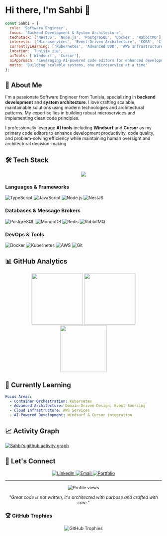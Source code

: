 # Hi there, I'm Sahbi 👋

```javascript
const Sahbi = {
  role: 'Software Engineer',
  focus: 'Backend Development & System Architecture',
  techStack: ['NestJS', 'Node.js', 'PostgreSQL', 'Docker', 'RabbitMQ'],
  interests: ['Microservices', 'Event-Driven Architecture', 'CQRS', 'Clean Code', 'AI Integration'],
  currentlyLearning: ['Kubernetes', 'Advanced DDD', 'AWS Infrastructure'],
  location: 'Tunisia 🇹🇳',
  aiTools: ['Windsurf', 'Cursor'],
  aiApproach: 'Leveraging AI-powered code editors for enhanced development productivity',
  motto: 'Building scalable systems, one microservice at a time'
};
```

## 🚀 About Me

I'm a passionate Software Engineer from Tunisia, specializing in **backend development** and **system architecture**. I love crafting scalable, maintainable solutions using modern technologies and architectural patterns. My expertise lies in building robust microservices and implementing clean code principles.

I professionally leverage **AI tools** including **Windsurf** and **Cursor** as my primary code editors to enhance development productivity, code quality, and problem-solving efficiency while maintaining human oversight and architectural decision-making.

## 🛠️ Tech Stack

<div align="center">
  <img src="https://skillicons.dev/icons?i=ts,nodejs,nestjs,postgres,docker,rabbitmq,redis,mongodb,git,github,vscode,aws,kubernetes" />
</div>

### Languages & Frameworks
![TypeScript](https://img.shields.io/badge/-TypeScript-3178C6?style=flat-square&logo=typescript&logoColor=white)
![JavaScript](https://img.shields.io/badge/-JavaScript-F7DF1E?style=flat-square&logo=javascript&logoColor=black)
![Node.js](https://img.shields.io/badge/-Node.js-339933?style=flat-square&logo=node.js&logoColor=white)
![NestJS](https://img.shields.io/badge/-NestJS-E0234E?style=flat-square&logo=nestjs&logoColor=white)

### Databases & Message Brokers
![PostgreSQL](https://img.shields.io/badge/-PostgreSQL-336791?style=flat-square&logo=postgresql&logoColor=white)
![MongoDB](https://img.shields.io/badge/-MongoDB-47A248?style=flat-square&logo=mongodb&logoColor=white)
![Redis](https://img.shields.io/badge/-Redis-DC382D?style=flat-square&logo=redis&logoColor=white)
![RabbitMQ](https://img.shields.io/badge/-RabbitMQ-FF6600?style=flat-square&logo=rabbitmq&logoColor=white)

### DevOps & Tools
![Docker](https://img.shields.io/badge/-Docker-2496ED?style=flat-square&logo=docker&logoColor=white)
![Kubernetes](https://img.shields.io/badge/-Kubernetes-326CE5?style=flat-square&logo=kubernetes&logoColor=white)
![AWS](https://img.shields.io/badge/-AWS-232F3E?style=flat-square&logo=amazon-aws&logoColor=white)
![Git](https://img.shields.io/badge/-Git-F05032?style=flat-square&logo=git&logoColor=white)

## 📊 GitHub Analytics

<div align="center">
  <img src="https://github-readme-stats.vercel.app/api?username=SahbiRomdhani&show_icons=true&theme=react&hide_border=true&bg_color=0D1117&title_color=58A6FF&text_color=C9D1D9&icon_color=79C0FF" height="165"/>
  <img src="https://github-readme-streak-stats.herokuapp.com?user=SahbiRomdhani&theme=react&hide_border=true&background=0D1117&stroke=58A6FF&ring=58A6FF&fire=FF6B6B&currStreakNum=C9D1D9&sideNums=C9D1D9&currStreakLabel=58A6FF&sideLabels=79C0FF" height="165"/>
</div>

<div align="center">
  <img src="https://github-readme-stats.vercel.app/api/top-langs/?username=SahbiRomdhani&layout=compact&theme=react&hide_border=true&bg_color=0D1117&title_color=58A6FF&text_color=C9D1D9&icon_color=79C0FF" height="150"/>
</div>


## 🌱 Currently Learning

```yaml
Focus Areas:
  - Container Orchestration: Kubernetes
  - Advanced Architecture: Domain-Driven Design, Event Sourcing
  - Cloud Infrastructure: AWS Services
  - AI-Powered Development: Windsurf & Cursor integration
```

## 📈 Activity Graph

[![Sahbi's github activity graph](https://github-readme-activity-graph.vercel.app/graph?username=SahbiRomdhani&theme=react-dark&hide_border=true&bg_color=0D1117&color=58A6FF&line=79C0FF&point=FF6B6B)](https://github.com/ashutosh00710/github-readme-activity-graph)

## 🤝 Let's Connect

<div align="center">
  <a href="https://www.linkedin.com/in/sahbi-romdhani/" target="_blank">
    <img src="https://img.shields.io/badge/LinkedIn-0077B5?style=for-the-badge&logo=linkedin&logoColor=white" alt="LinkedIn"/>
  </a>
  <a href="mailto:sahbi.rmdhani@gmail.com">
    <img src="https://img.shields.io/badge/Email-D14836?style=for-the-badge&logo=gmail&logoColor=white" alt="Email"/>
  </a>
  <a href="https://v0-sahbi-romdhani.vercel.app/" target="_blank">
    <img src="https://img.shields.io/badge/Portfolio-000000?style=for-the-badge&logo=vercel&logoColor=white" alt="Portfolio"/>
  </a>
</div>

---

<div align="center">
  <img src="https://komarev.com/ghpvc/?username=SahbiRomdhani&color=58A6FF&style=flat-square&label=Profile+Views" alt="Profile views"/>
</div>

<p align="center">
  <i>"Great code is not written, it's architected with purpose and crafted with care."</i>
</p>

### 🏆 GitHub Trophies
<div align="center">
  <img src="https://github-profile-trophy.vercel.app/?username=SahbiRomdhani&theme=darkhub&no-frame=true&no-bg=false&margin-w=4&row=1" alt="GitHub Trophies"/>
</div>
